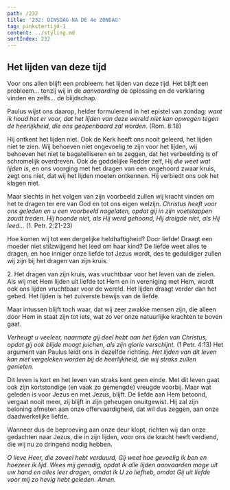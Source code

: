 ```yaml
---
path: /232
title: '232: DINSDAG NA DE 4e ZONDAG'
tag: pinkstertijd-1
content: ../styling.md
sortIndex: 232
---
```


## Het lijden van deze tijd

Voor ons allen blijft een probleem: het lijden van deze tijd. Het blijft een probleem... tenzij wij in de _aanvaarding_ de oplossing en de verklaring vinden en zelfs... de blijdschap.

Paulus wijst ons daarop, helder formulerend in het epistel van zondag: _want ik houd het er voor, dat het lijden van deze wereld niet kan opwegen tegen de heerlijkheid, die ons geopenbaard zal worden_. (Rom. 8:18)

Hij ontkent het lijden niet. Ook de Kerk heeft ons nooit geleerd, het lijden niet te zien. Wij behoeven niet ongevoelig te zijn voor het lijden, wij behoeven het niet te bagatelliseren en te zeggen, dat het verbeelding is of schromelijk overdreven. Ook de goddelijke Redder zelf, Hij _die weet wat lijden is_, en ons voorging met het dragen van een ongehoord zwaar kruis, zegt ons niet, dat wij het lijden moeten ontkennen. Hij verbiedt ons ook het klagen niet.

Maar slechts in het volgen van zijn voorbeeld zullen wij kracht vinden om het te dragen ter ere van God en tot ons eigen welzijn. _Christus heeft voor ons geleden en u een voorbeeld nagelaten, opdat gij in zijn voetstappen zoudt treden._ _Hij hoonde niet, als Hij werd gehoond, Hij dreigde niet, als Hij leed..._ (1. Petr. 2:21-23)

Hoe komen wij tot een dergelijke heldhaftigheid? Door liefde! Draagt een moeder niet stilzwijgend het leed om haar kind? De liefde weet alles te dragen, en hoe inniger onze liefde tot Jezus wordt, des te geduldiger zullen wij zijn bij het dragen van zijn kruis.

2\. Het dragen van zijn kruis, was vruchtbaar voor het leven van de zielen. Als wij met Hem lijden uit liefde tot Hem en in vereniging met Hem, wordt ook ons lijden vruchtbaar voor de wereld. Het lijden draagt verder dan het gebed. Het lijden is het zuiverste bewijs van de liefde.

Maar intussen blijft toch waar, dat wij zeer zwakke mensen zijn, die alleen door Hem in staat zijn tot iets, wat zo ver onze natuurlijke krachten te boven gaat.

_Verheugt u veeleer, naarmate gij deel hebt aan het lijden van Christus, opdat gij ook blijde moogt juichen, als zijn glorie verschijnt._ (1 Petr. 4:13) Het argument van Paulus leidt ons in dezelfde richting. _Het lijden van dit leven kan niet vergeleken worden bij de heerlijkheid, die wij straks zullen genieten._

Dit leven is kort en het leven van straks kent geen einde. Met dit leven gaat ook zijn kortstondige (en vaak zo gemengde) vreugde voorbij. Maar wat geleden is voor Jezus en met Jezus, blijft. De liefde aan Hem betoond, vergaat nooit meer, zij blijft in zijn geheugen onuitgewist. Hij zal zijn beloning afmeten aan onze offervaardigheid, dat wil dus zeggen, aan onze daadwerkelijke liefde.

Wanneer dus de beproeving aan onze deur klopt, richten wij dan onze gedachten naar Jezus, die in zijn lijden, voor ons de kracht heeft verdiend, die wij nu zo dringend nodig hebben.

_O lieve Heer, die zoveel hebt verduurd, Gij weet hoe gevoelig ik ben en hoezeer ik lijd. Wees mij genadig, opdat ik alle lijden aanvaarden moge uit uw hand en alles leer dragen, omdat ik U zo liefheb, omdat Gij uit liefde voor mij zo hevig hebt geleden. Amen._
